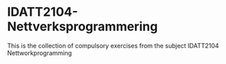 # IDATT2104-Nettverksprogrammering
This is the collection of compulsory exercises from the subject IDATT2104 Nettworkprogramming
